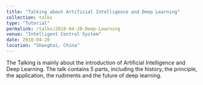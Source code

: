```yaml
---
title: "Talking about Artificial Intelligence and Deep Learning"
collection: talks
type: "Tutorial"
permalink: /talks/2018-04-20-Deep-Learning
venue: "Intelligent Control System"
date: 2018-04-20
location: "Shanghai, China"
---
```



The Talking is mainly about the introduction of Artificial Intelligence and Deep Learning. The talk contains 5 parts, including the history, the principle, the application, the rudiments and the future of deep learning.
